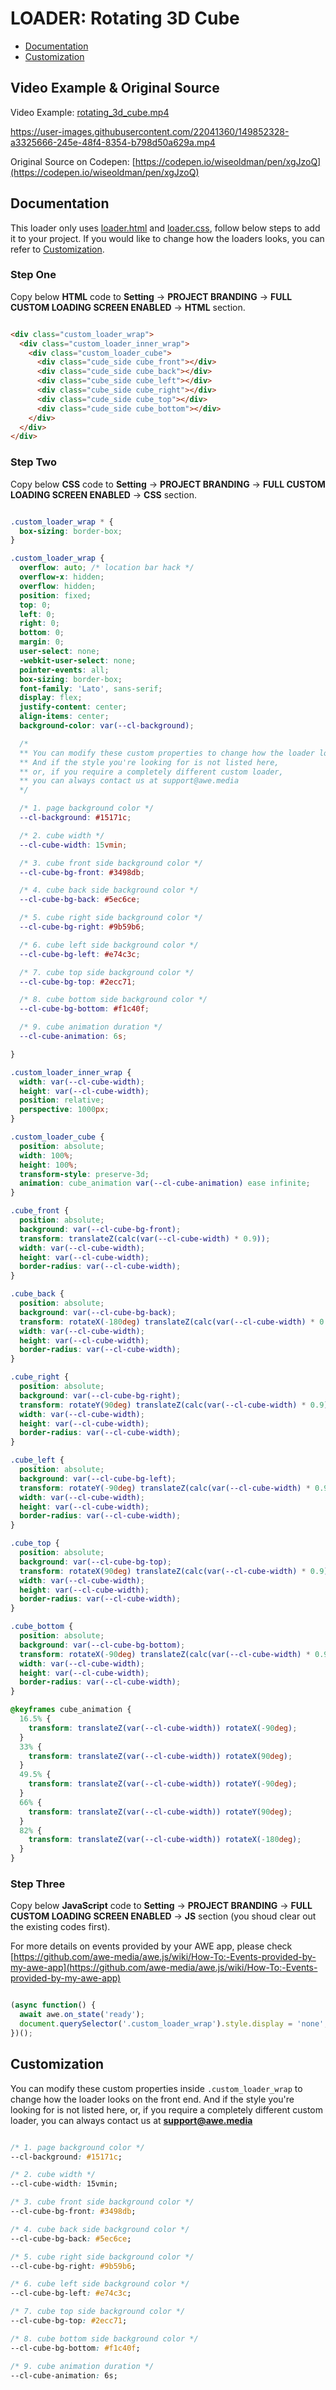 # LOADER: Rotating 3D Cube

- [Documentation](#documentation)
- [Customization](#customization)

## Video Example & Original Source


Video Example: [rotating_3d_cube.mp4](rotating_3d_cube.mp4)



https://user-images.githubusercontent.com/22041360/149852328-a3325666-245e-48f4-8354-b798d50a629a.mp4



Original Source on Codepen: [https://codepen.io/wiseoldman/pen/xgJzoQ](https://codepen.io/wiseoldman/pen/xgJzoQ)


## Documentation

This loader only uses [loader.html](loader.html) and [loader.css](loader.css), follow below steps to add it to your project. If you would like to change how the loaders looks, you can refer to [Customization](#customization).


### Step One

Copy below **HTML** code to **Setting** -> **PROJECT BRANDING** -> **FULL CUSTOM LOADING SCREEN ENABLED** -> **HTML** section.


```html

<div class="custom_loader_wrap">
  <div class="custom_loader_inner_wrap">
    <div class="custom_loader_cube">
      <div class="cude_side cube_front"></div>
      <div class="cude_side cube_back"></div>
      <div class="cube_side cube_left"></div>
      <div class="cube_side cube_right"></div>
      <div class="cude_side cube_top"></div>
      <div class="cude_side cube_bottom"></div>
    </div>
  </div>
</div>


```

### Step Two

Copy below **CSS** code to **Setting** -> **PROJECT BRANDING** -> **FULL CUSTOM LOADING SCREEN ENABLED** -> **CSS** section.

```css

.custom_loader_wrap * {
  box-sizing: border-box;
}

.custom_loader_wrap {
  overflow: auto; /* location bar hack */
  overflow-x: hidden;
  overflow: hidden;
  position: fixed;
  top: 0;
  left: 0;
  right: 0;
  bottom: 0;
  margin: 0;
  user-select: none;
  -webkit-user-select: none;
  pointer-events: all;
  box-sizing: border-box;
  font-family: 'Lato', sans-serif;
  display: flex;
  justify-content: center;
  align-items: center;
  background-color: var(--cl-background);

  /*
  ** You can modify these custom properties to change how the loader looks on the front end.
  ** And if the style you're looking for is not listed here, 
  ** or, if you require a completely different custom loader,
  ** you can always contact us at support@awe.media
  */

  /* 1. page background color */
  --cl-background: #15171c;  

  /* 2. cube width */
  --cl-cube-width: 15vmin;

  /* 3. cube front side background color */
  --cl-cube-bg-front: #3498db;

  /* 4. cube back side background color */
  --cl-cube-bg-back: #5ec6ce;

  /* 5. cube right side background color */
  --cl-cube-bg-right: #9b59b6;

  /* 6. cube left side background color */
  --cl-cube-bg-left: #e74c3c;

  /* 7. cube top side background color */
  --cl-cube-bg-top: #2ecc71;

  /* 8. cube bottom side background color */
  --cl-cube-bg-bottom: #f1c40f;

  /* 9. cube animation duration */
  --cl-cube-animation: 6s;

}

.custom_loader_inner_wrap {
  width: var(--cl-cube-width);
  height: var(--cl-cube-width);
  position: relative;
  perspective: 1000px;
}

.custom_loader_cube {
  position: absolute;
  width: 100%;
  height: 100%;
  transform-style: preserve-3d;
  animation: cube_animation var(--cl-cube-animation) ease infinite;
}

.cube_front {
  position: absolute;
  background: var(--cl-cube-bg-front);
  transform: translateZ(calc(var(--cl-cube-width) * 0.9));
  width: var(--cl-cube-width);
  height: var(--cl-cube-width);
  border-radius: var(--cl-cube-width);
}

.cube_back {
  position: absolute;
  background: var(--cl-cube-bg-back);
  transform: rotateX(-180deg) translateZ(calc(var(--cl-cube-width) * 0.9));
  width: var(--cl-cube-width);
  height: var(--cl-cube-width);
  border-radius: var(--cl-cube-width);
}

.cube_right {
  position: absolute;
  background: var(--cl-cube-bg-right);
  transform: rotateY(90deg) translateZ(calc(var(--cl-cube-width) * 0.9));
  width: var(--cl-cube-width);
  height: var(--cl-cube-width);
  border-radius: var(--cl-cube-width);
}

.cube_left {
  position: absolute;
  background: var(--cl-cube-bg-left);
  transform: rotateY(-90deg) translateZ(calc(var(--cl-cube-width) * 0.9));
  width: var(--cl-cube-width);
  height: var(--cl-cube-width);
  border-radius: var(--cl-cube-width);
}

.cube_top { 
  position: absolute;
  background: var(--cl-cube-bg-top);
  transform: rotateX(90deg) translateZ(calc(var(--cl-cube-width) * 0.9));
  width: var(--cl-cube-width);
  height: var(--cl-cube-width);
  border-radius: var(--cl-cube-width);
}

.cube_bottom {
  position: absolute;
  background: var(--cl-cube-bg-bottom);
  transform: rotateX(-90deg) translateZ(calc(var(--cl-cube-width) * 0.9));
  width: var(--cl-cube-width);
  height: var(--cl-cube-width);
  border-radius: var(--cl-cube-width);
}

@keyframes cube_animation {
  16.5% {
    transform: translateZ(var(--cl-cube-width)) rotateX(-90deg);
  }
  33% {
    transform: translateZ(var(--cl-cube-width)) rotateX(90deg);
  }
  49.5% {
    transform: translateZ(var(--cl-cube-width)) rotateY(-90deg);
  }
  66% {
    transform: translateZ(var(--cl-cube-width)) rotateY(90deg);
  }
  82% {
    transform: translateZ(var(--cl-cube-width)) rotateX(-180deg);
  }
}


```

### Step Three

Copy below **JavaScript** code to **Setting** -> **PROJECT BRANDING** -> **FULL CUSTOM LOADING SCREEN ENABLED** -> **JS** section (you shoud clear out the existing codes first).

For more details on events provided by your AWE app, please check [https://github.com/awe-media/awe.js/wiki/How-To:-Events-provided-by-my-awe-app](https://github.com/awe-media/awe.js/wiki/How-To:-Events-provided-by-my-awe-app)


```javascript

(async function() { 
  await awe.on_state('ready'); 
  document.querySelector('.custom_loader_wrap').style.display = 'none'; 
})();


```

## Customization

You can modify these custom properties inside `.custom_loader_wrap` to change how the loader looks on the front end. And if the style you're looking for is not listed here, or, if you require a completely different custom loader, you can always contact us at **support@awe.media**

```css

/* 1. page background color */
--cl-background: #15171c;  

/* 2. cube width */
--cl-cube-width: 15vmin;

/* 3. cube front side background color */
--cl-cube-bg-front: #3498db;

/* 4. cube back side background color */
--cl-cube-bg-back: #5ec6ce;

/* 5. cube right side background color */
--cl-cube-bg-right: #9b59b6;

/* 6. cube left side background color */
--cl-cube-bg-left: #e74c3c;

/* 7. cube top side background color */
--cl-cube-bg-top: #2ecc71;

/* 8. cube bottom side background color */
--cl-cube-bg-bottom: #f1c40f;

/* 9. cube animation duration */
--cl-cube-animation: 6s;


```




